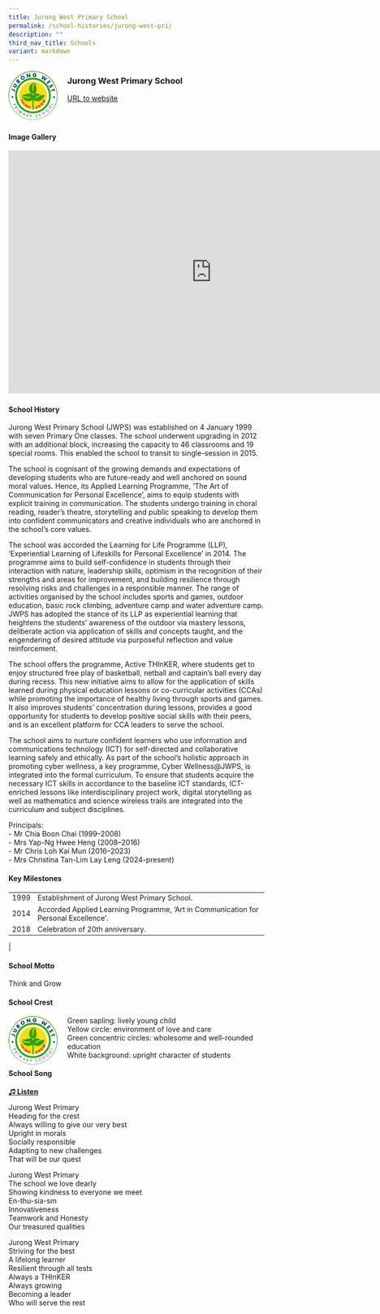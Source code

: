 ```yaml
---
title: Jurong West Primary School
permalink: /school-histories/jurong-west-pri/
description: ""
third_nav_title: Schools
variant: markdown
---
```

<img align="left" style="width:20%;margin-right:15px;" src="/images/jurongwestpri1.png">

### **Jurong West Primary School**
[URL to website](https://www.jurongwestpri.moe.edu.sg/) 

<br clear="left">

#### **Image Gallery**
<iframe src="https://docs.google.com/presentation/d/e/2PACX-1vTUC7iLktGICjD2oiXrXwEDZXPtdOQ3Sq1WghIjGtr7MhPT9z7KoJ29iHdYHoIGgi2mmncmS-MrJh4_/embed?start=false&amp;loop=true&amp;delayms=5000" frameborder="0" width="800" height="479" allowfullscreen="true"></iframe>



#### **School History**
Jurong West Primary School (JWPS) was established on 4 January 1999 with seven Primary One classes. The school underwent upgrading in 2012 with an additional block, increasing the capacity to 46 classrooms and 19 special rooms. This enabled the school to transit to single-session in 2015.&nbsp;

The school is cognisant of the growing demands and expectations of developing students who are future-ready and well anchored on sound moral values. Hence, its Applied Learning Programme, ‘The Art of Communication for Personal Excellence’, aims to equip students with explicit training in communication. The students undergo training in choral reading, reader’s theatre, storytelling and public speaking to develop them into confident communicators and creative individuals who are anchored in the school’s core values.

The school was accorded the Learning for Life Programme (LLP), ‘Experiential Learning of Lifeskills for Personal Excellence’ in 2014. The programme aims to build self-confidence in students through their interaction with nature, leadership skills, optimism in the recognition of their strengths and areas for improvement, and building resilience through resolving risks and challenges in a responsible manner. The range of activities organised by the school includes sports and games, outdoor education, basic rock climbing, adventure camp and water adventure camp. JWPS has adopted the stance of its LLP as experiential learning that heightens the students’ awareness of the outdoor via mastery lessons, deliberate action via application of skills and concepts taught, and the engendering of desired attitude via purposeful reflection and value reinforcement.

The school offers the programme, Active THInKER, where students get to enjoy structured free play of basketball, netball and captain’s ball every day during recess. This new initiative aims to allow for the application of skills learned during physical education lessons or co-curricular activities (CCAs) while promoting the importance of healthy living through sports and games. It also improves students’ concentration during lessons, provides a good opportunity for students to develop positive social skills with their peers, and is an excellent platform for CCA leaders to serve the school.

The school aims to nurture confident learners who use information and communications technology (ICT) for self-directed and collaborative learning safely and ethically. As part of the school’s holistic approach in promoting cyber wellness, a key programme, Cyber Wellness@JWPS, is integrated into the formal curriculum. To ensure that students acquire the necessary ICT skills in accordance to the baseline ICT standards, ICT-enriched lessons like interdisciplinary project work, digital storytelling as well as mathematics and science wireless trails are integrated into the curriculum and subject disciplines.

Principals:<br>
\- Mr Chia Boon Chai (1999–2008)<br>
\- Mrs Yap-Ng Hwee Heng (2008–2016)<br>
\- Mr Chris Loh Kai Mun (2016–2023)<br>
\- Mrs Christina Tan-Lim Lay Leng (2024-present)

#### **Key Milestones**

|  |  |
|:---:|---|
| 1999 | Establishment of Jurong West Primary School. |
| 2014 | Accorded Applied Learning Programme, ‘Art in Communication for Personal Excellence’. |
| 2018 | Celebration of 20th anniversary. |
|

#### **School Motto**
Think and Grow

#### **School Crest**
<img align="left" style="width:20%;margin-right:15px;" src="/images/jurongwestpri1.png">

Green sapling: lively young child<br>
Yellow circle: environment of love and care<br>
Green concentric circles: wholesome and well-rounded education<br>
White background: upright character of students

#### **School Song**
<a target="\_blank" href="https://drive.google.com/file/d/1dG25et6YAtjuKiZNUbhb1DbWXXqsTxJq/view?usp=drive_link">**♫ Listen**</a> 

Jurong West Primary<br>
Heading for the crest<br>
Always willing to give our very best<br>
Upright in morals<br>
Socially responsible<br>
Adapting to new challenges<br>
That will be our quest

Jurong West Primary<br>
The school we love dearly<br>
Showing kindness to everyone we meet<br>
En-thu-sia-sm<br>
Innovativeness<br>
Teamwork and Honesty<br>
Our treasured qualities

Jurong West Primary<br>
Striving for the best<br>
A lifelong learner<br>
Resilient through all tests<br>
Always a THInKER<br>
Always growing<br>
Becoming a leader<br>
Who will serve the rest